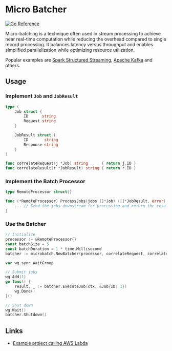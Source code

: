 # Micro Batcher

[![Go Reference](https://pkg.go.dev/badge/fillmore-labs.com/microbatch.svg)](https://pkg.go.dev/fillmore-labs.com/microbatch)

Micro-batching is a technique often used in stream processing to achieve near real-time computation
while reducing the overhead compared to single record processing. It balances latency versus throughput
and enables simplified parallelization while optimizing resource utilization.

Popular examples are [Spark Structured Streaming](https://spark.apache.org/docs/latest/structured-streaming-programming-guide.html#overview), [Apache Kafka](https://kafka.apache.org/documentation/#upgrade_11_message_format) and others.

## Usage

### Implement `Job` and `JobResult`

```go
type (
	Job struct {
		ID      string
		Request string
	}

	JobResult struct {
		ID       string
		Response string
	}
)

func correlateRequest(j *Job) string      { return j.ID }
func correlateResult(r *JobResult) string { return r.ID }
```

### Implement the Batch Processor

```go
type RemoteProcessor struct{}

func (*RemoteProcessor) ProcessJobs(jobs []*Job) ([]*JobResult, error) {
    ... // Send the jobs downstream for processing and return the results
}
```

### Use the Batcher

```go
// Initialize
processor := &RemoteProcessor{}
const batchSize = 5
const batchDuration = 1 * time.Millisecond
batcher := microbatch.NewBatcher(processor, correlateRequest, correlateResult, batchSize, batchDuration)

var wg sync.WaitGroup

// Submit jobs
wg.Add(1)
go func() {
	result, _ := batcher.ExecuteJob(ctx, &Job{ID: 1})
	wg.Done()
}()

// Shut down
wg.Wait()
batcher.Shutdown()
```


## Links
- [Example project calling AWS Labda](https://github.com/fillmore-labs/microbatch-lambda)
